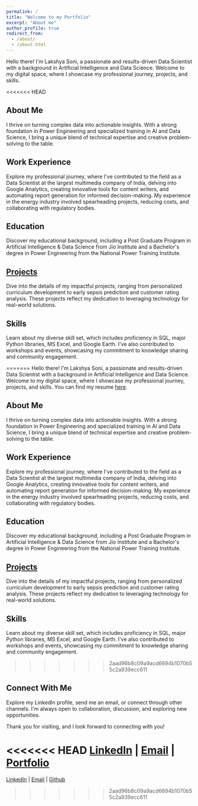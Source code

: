 ```yaml
---
permalink: /
title: "Welcome to my Portfolio"
excerpt: "About me"
author_profile: true
redirect_from: 
  - /about/
  - /about.html
---
```

Hello there! I'm Lakshya Soni, a passionate and results-driven Data Scientist with a background in Artificial Intelligence and Data Science. Welcome to my digital space, where I showcase my professional journey, projects, and skills.

<<<<<<< HEAD
## About Me

I thrive on turning complex data into actionable insights. With a strong foundation in Power Engineering and specialized training in AI and Data Science, I bring a unique blend of technical expertise and creative problem-solving to the table.

## Work Experience

Explore my professional journey, where I've contributed to the field as a Data Scientist at the largest multimedia company of India, delving into Google Analytics, creating innovative tools for content writers, and automating report generation for informed decision-making. My experience in the energy industry involved spearheading projects, reducing costs, and collaborating with regulatory bodies.

## Education

Discover my educational background, including a Post Graduate Program in Artificial Intelligence & Data Science from Jio Institute and a Bachelor's degree in Power Engineering from the National Power Training Institute.

## [Projects](https://github.com/lakshyasoni97)

Dive into the details of my impactful projects, ranging from personalized curriculum development to early sepsis prediction and customer rating analysis. These projects reflect my dedication to leveraging technology for real-world solutions.

## Skills

Learn about my diverse skill set, which includes proficiency in SQL, major Python libraries, MS Excel, and Google Earth. I've also contributed to workshops and events, showcasing my commitment to knowledge sharing and community engagement.

=======
Hello there! I'm Lakshya Soni, a passionate and results-driven Data Scientist with a background in Artificial Intelligence and Data Science. Welcome to my digital space, where I showcase my professional journey, projects, and skills. You can find my resume [here](/ai/files/lakshya_resume.pdf).

## About Me

I thrive on turning complex data into actionable insights. With a strong foundation in Power Engineering and specialized training in AI and Data Science, I bring a unique blend of technical expertise and creative problem-solving to the table.

## Work Experience

Explore my professional journey, where I've contributed to the field as a Data Scientist at the largest multimedia company of India, delving into Google Analytics, creating innovative tools for content writers, and automating report generation for informed decision-making. My experience in the energy industry involved spearheading projects, reducing costs, and collaborating with regulatory bodies.

## Education

Discover my educational background, including a Post Graduate Program in Artificial Intelligence & Data Science from Jio Institute and a Bachelor's degree in Power Engineering from the National Power Training Institute.

## [Projects](https://github.com/lakshyasoni97)

Dive into the details of my impactful projects, ranging from personalized curriculum development to early sepsis prediction and customer rating analysis. These projects reflect my dedication to leveraging technology for real-world solutions.

## Skills

Learn about my diverse skill set, which includes proficiency in SQL, major Python libraries, MS Excel, and Google Earth. I've also contributed to workshops and events, showcasing my commitment to knowledge sharing and community engagement.

>>>>>>> 2aad96b8c09a9acd6694b1070b55c2a939ecc611
## Connect With Me

Explore my LinkedIn profile, send me an email, or connect through other channels. I'm always open to collaboration, discussion, and exploring new opportunities.

Thank you for visiting, and I look forward to connecting with you!

<<<<<<< HEAD
[LinkedIn](https://www.linkedin.com/in/soni-lakshya/) | [Email](mailto:lakshyasoni97@gmail.com) | [Portfolio](https://lakshyasoni97.github.io/lakshyasoni/)
=======
[LinkedIn](https://www.linkedin.com/in/soni-lakshya/) | [Email](mailto:lakshyasoni97@gmail.com) | [Github](https://lakshyasoni97.github.io/lakshyasoni/)
>>>>>>> 2aad96b8c09a9acd6694b1070b55c2a939ecc611
